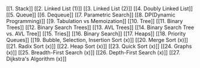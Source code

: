 [[1. Stack]]
[[2. Linked List (1)]]
[[3. Linked List (2)]]
[[4. Doubly Linked List]]
[[5. Queue]]
[[6. Dequeue]]
[[7. Parametric Search]]
[[8.  DP(Dynamic Programming)]]
[[9. Tabulation vs Memoization]]
[[10. Tree]]
[[11. Binary Trees]]
[[12. Binary Search Trees]]
[[13. AVL Trees]]
[[14. Binary Search Tree vs. AVL Tree]]
[[15. Tries]]
[[16. Binary Search]]
[[17. Heaps]]
[[18. Priority Queues]]
[[19. Bubble, Selection, Insertion Sort (x)]]
[[20. Merge Sort (x)]]
[[21. Radix Sort (x)]]
[[22. Heap Sort (x)]]
[[23. Quick Sort (x)]]
[[24. Graphs (x)]]
[[25. Breadth-First Search (x)]]
[[26. Depth-First Search (x)]]
[[27. Dijkstra's Algorithm (x)]]